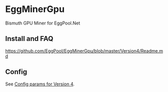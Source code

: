 # EggMinerGpu
Bismuth GPU Miner for EggPool.Net

## Install and FAQ
https://github.com/EggPool/EggMinerGpu/blob/master/Version4/Readme.md


## Config

See [Config params for Version 4](https://github.com/EggPool/EggMinerGpu/blob/master/Version4/config.md).

